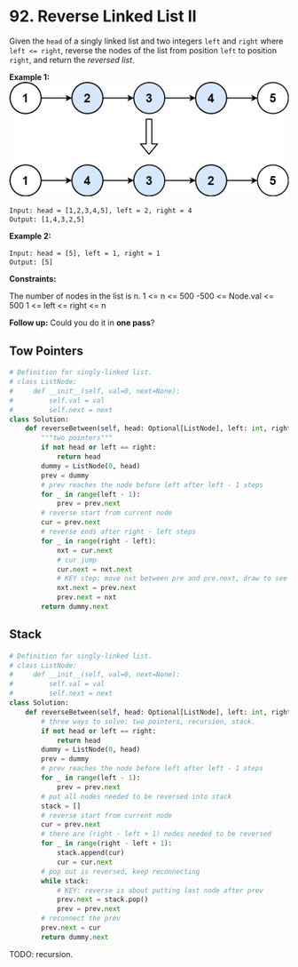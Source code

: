 # 92. Reverse Linked List II

Given the `head` of a singly linked list and two integers `left` and `right` where `left <= right`, reverse the nodes of the list from position `left` to position `right`, and return the *reversed list*.

 

**Example 1:**
![img_11.png](img_11.png)

```
Input: head = [1,2,3,4,5], left = 2, right = 4
Output: [1,4,3,2,5]
```
**Example 2:**
```
Input: head = [5], left = 1, right = 1
Output: [5]
```

**Constraints:**

The number of nodes in the list is n.
1 <= n <= 500
-500 <= Node.val <= 500
1 <= left <= right <= n
 

**Follow up:** Could you do it in **one pass**?


## Tow Pointers
```python
# Definition for singly-linked list.
# class ListNode:
#     def __init__(self, val=0, next=None):
#         self.val = val
#         self.next = next
class Solution:
    def reverseBetween(self, head: Optional[ListNode], left: int, right: int) -> Optional[ListNode]:
        """two pointers"""
        if not head or left == right:
            return head
        dummy = ListNode(0, head)
        prev = dummy
        # prev reaches the node before left after left - 1 steps
        for _ in range(left - 1):
            prev = prev.next
        # reverse start from current node
        cur = prev.next
        # reverse ends after right - left steps
        for _ in range(right - left):
            nxt = cur.next
            # cur jump
            cur.next = nxt.next
            # KEY step: move nxt between pre and pre.next, draw to see
            nxt.next = prev.next    
            prev.next = nxt
        return dummy.next
```


## Stack
```python
# Definition for singly-linked list.
# class ListNode:
#     def __init__(self, val=0, next=None):
#         self.val = val
#         self.next = next
class Solution:
    def reverseBetween(self, head: Optional[ListNode], left: int, right: int) -> Optional[ListNode]:
        # three ways to solve: two pointers, recursion, stack.
        if not head or left == right:
            return head
        dummy = ListNode(0, head)
        prev = dummy
        # prev reaches the node before left after left - 1 steps
        for _ in range(left - 1):
            prev = prev.next
        # put all nodes needed to be reversed into stack
        stack = []
        # reverse start from current node
        cur = prev.next
        # there are (right - left + 1) nodes needed to be reversed
        for _ in range(right - left + 1):
            stack.append(cur)
            cur = cur.next
        # pop out is reversed, keep reconnecting
        while stack:
            # KEY: reverse is about putting last node after prev 
            prev.next = stack.pop()
            prev = prev.next
        # reconnect the prev
        prev.next = cur
        return dummy.next
```

TODO: recursion.
